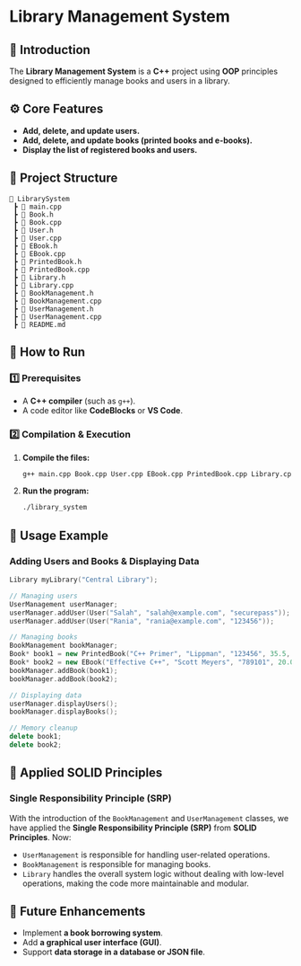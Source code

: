 # Library Management System

## 📌 Introduction

The **Library Management System** is a **C++** project using **OOP** principles designed to efficiently manage books and users in a library.

## ⚙️ Core Features

- **Add, delete, and update users.**
- **Add, delete, and update books (printed books and e-books).**
- **Display the list of registered books and users.**

## 📁 Project Structure

```
📂 LibrarySystem
 ┣ 📜 main.cpp
 ┣ 📜 Book.h
 ┣ 📜 Book.cpp
 ┣ 📜 User.h
 ┣ 📜 User.cpp
 ┣ 📜 EBook.h
 ┣ 📜 EBook.cpp
 ┣ 📜 PrintedBook.h
 ┣ 📜 PrintedBook.cpp
 ┣ 📜 Library.h
 ┣ 📜 Library.cpp
 ┣ 📜 BookManagement.h
 ┣ 📜 BookManagement.cpp
 ┣ 📜 UserManagement.h
 ┣ 📜 UserManagement.cpp
 ┣ 📜 README.md
```

## 🚀 How to Run

### 1️⃣ Prerequisites

- A **C++ compiler** (such as `g++`).
- A code editor like **CodeBlocks** or **VS Code**.

### 2️⃣ Compilation & Execution

1. **Compile the files:**
   ```sh
   g++ main.cpp Book.cpp User.cpp EBook.cpp PrintedBook.cpp Library.cpp BookManagement.cpp UserManagement.cpp -o library_system
   ```
2. **Run the program:**
   ```sh
   ./library_system
   ```

## 📜 Usage Example

### **Adding Users and Books & Displaying Data**

```cpp
Library myLibrary("Central Library");

// Managing users
UserManagement userManager;
userManager.addUser(User("Salah", "salah@example.com", "securepass"));
userManager.addUser(User("Rania", "rania@example.com", "123456"));

// Managing books
BookManagement bookManager;
Book* book1 = new PrintedBook("C++ Primer", "Lippman", "123456", 35.5, 970);
Book* book2 = new EBook("Effective C++", "Scott Meyers", "789101", 20.0, 5.2, "PDF");
bookManager.addBook(book1);
bookManager.addBook(book2);

// Displaying data
userManager.displayUsers();
bookManager.displayBooks();

// Memory cleanup
delete book1;
delete book2;
```

## 📌 Applied SOLID Principles

### **Single Responsibility Principle (SRP)**

With the introduction of the `BookManagement` and `UserManagement` classes, we have applied the **Single Responsibility Principle (SRP)** from **SOLID Principles**. Now:

- `UserManagement` is responsible for handling user-related operations.
- `BookManagement` is responsible for managing books.
- `Library` handles the overall system logic without dealing with low-level operations, making the code more maintainable and modular.

## 📌 Future Enhancements

- Implement **a book borrowing system**.
- Add **a graphical user interface (GUI)**.
- Support **data storage in a database or JSON file**.
